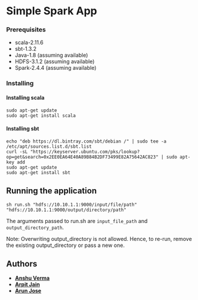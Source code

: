 # Simple Spark App

### Prerequisites

* scala-2.11.6
* sbt-1.3.2
* Java-1.8 (assuming available)
* HDFS-3.1.2 (assuming available)
* Spark-2.4.4 (assuming available)

### Installing

#### Installing scala
```
sudo apt-get update
sudo apt-get install scala
```

#### Installing sbt
```
echo "deb https://dl.bintray.com/sbt/debian /" | sudo tee -a /etc/apt/sources.list.d/sbt.list
curl -sL "https://keyserver.ubuntu.com/pks/lookup?op=get&search=0x2EE0EA64E40A89B84B2DF73499E82A75642AC823" | sudo apt-key add
sudo apt-get update
sudo apt-get install sbt
```

## Running the application

```sh run.sh "hdfs://10.10.1.1:9000/input/file/path" "hdfs://10.10.1.1:9000/output/directory/path"```

The arguments passed to run.sh are `input_file_path` and `output_directory_path`.

Note: Overwriting output_directory is not allowed. Hence, to re-run, remove the existing output_directory or pass a new one.

## Authors

* **[Anshu Verma](https://github.com/anshuv99)**
* **[Arpit Jain](https://github.com/calvincodes)**
* **[Arun Jose](https://github.com/arun123jose)**

